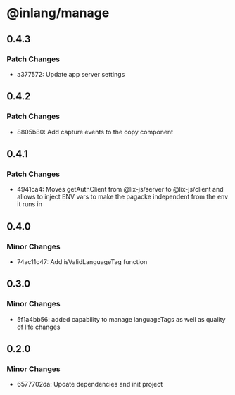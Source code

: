 # @inlang/manage

## 0.4.3

### Patch Changes

- a377572: Update app server settings

## 0.4.2

### Patch Changes

- 8805b80: Add capture events to the copy component

## 0.4.1

### Patch Changes

- 4941ca4: Moves getAuthClient from @lix-js/server to @lix-js/client and allows to inject ENV vars to make the pagacke independent from the env it runs in

## 0.4.0

### Minor Changes

- 74ac11c47: Add isValidLanguageTag function

## 0.3.0

### Minor Changes

- 5f1a4bb56: added capability to manage languageTags as well as quality of life changes

## 0.2.0

### Minor Changes

- 6577702da: Update dependencies and init project
